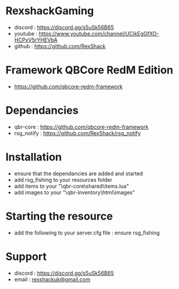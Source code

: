 # RexshackGaming
- discord : https://discord.gg/s5uSk56B65
- youtube : https://www.youtube.com/channel/UCikEgGfXO-HCPxV5rYHEVbA
- github : https://github.com/RexShack

# Framework QBCore RedM Edition
- https://github.com/qbcore-redm-framework

# Dependancies
- qbr-core : https://github.com/qbcore-redm-framework
- rsg_notify : https://github.com/RexShack/rsg_notify

# Installation
- ensure that the dependancies are added and started
- add rsg_fishing to your resources folder
- add items to your "\qbr-core\shared\items.lua"
- add images to your "\qbr-inventory\html\images"

# Starting the resource
- add the following to your server.cfg file : ensure rsg_fishing

# Support
- discord : https://discord.gg/s5uSk56B65
- email : rexshackuk@gmail.com